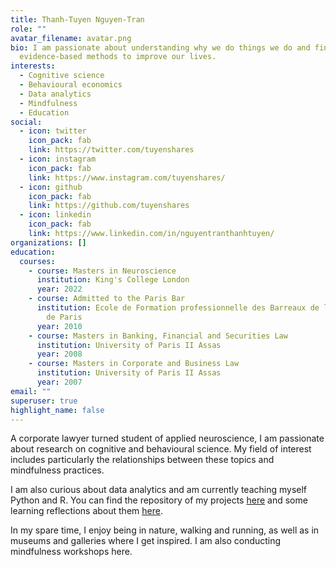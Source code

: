 ```yaml
---
title: Thanh-Tuyen Nguyen-Tran
role: ""
avatar_filename: avatar.png
bio: I am passionate about understanding why we do things we do and finding
  evidence-based methods to improve our lives.
interests:
  - Cognitive science
  - Behavioural economics
  - Data analytics
  - Mindfulness
  - Education
social:
  - icon: twitter
    icon_pack: fab
    link: https://twitter.com/tuyenshares
  - icon: instagram
    icon_pack: fab
    link: https://www.instagram.com/tuyenshares/
  - icon: github
    icon_pack: fab
    link: https://github.com/tuyenshares
  - icon: linkedin
    icon_pack: fab
    link: https://www.linkedin.com/in/nguyentranthanhtuyen/
organizations: []
education:
  courses:
    - course: Masters in Neuroscience
      institution: King's College London
      year: 2022
    - course: Admitted to the Paris Bar
      institution: Ecole de Formation professionnelle des Barreaux de la cour d'appel
        de Paris
      year: 2010
    - course: Masters in Banking, Financial and Securities Law
      institution: University of Paris II Assas
      year: 2008
    - course: Masters in Corporate and Business Law
      institution: University of Paris II Assas
      year: 2007
email: ""
superuser: true
highlight_name: false
---
```

A corporate lawyer turned student of applied neuroscience, I am passionate about research on cognitive and behavioural science. My field of interest includes particularly the relationships between these topics and mindfulness practices.  

I am also curious about data analytics and am currently teaching myself Python and R. You can find the repository of my projects [here](https://tuyenshares.github.io/) and some learning reflections about them [here](https://tuyenshares.com/tag/data/). 

In my spare time, I enjoy being in nature, walking and running, as well as in museums and galleries where I get inspired. I am also conducting mindfulness workshops here.